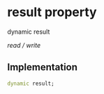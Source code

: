 


# result property






dynamic result
  
_read / write_






## Implementation

```dart
dynamic result;


```







